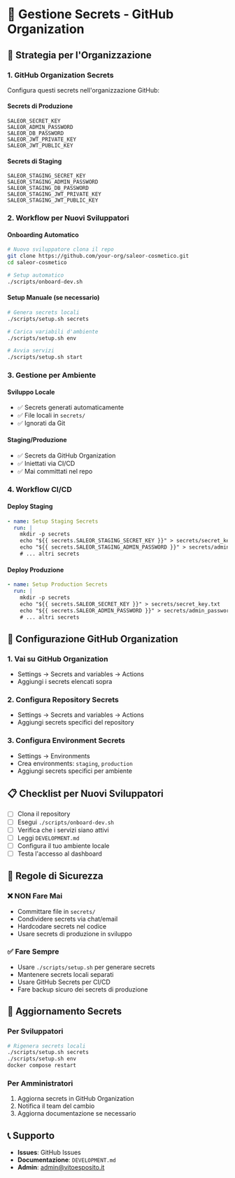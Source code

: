 # 🔐 Gestione Secrets - GitHub Organization

## 🎯 Strategia per l'Organizzazione

### 1. **GitHub Organization Secrets**
Configura questi secrets nell'organizzazione GitHub:

#### Secrets di Produzione
```
SALEOR_SECRET_KEY
SALEOR_ADMIN_PASSWORD  
SALEOR_DB_PASSWORD
SALEOR_JWT_PRIVATE_KEY
SALEOR_JWT_PUBLIC_KEY
```

#### Secrets di Staging
```
SALEOR_STAGING_SECRET_KEY
SALEOR_STAGING_ADMIN_PASSWORD
SALEOR_STAGING_DB_PASSWORD
SALEOR_STAGING_JWT_PRIVATE_KEY
SALEOR_STAGING_JWT_PUBLIC_KEY
```

### 2. **Workflow per Nuovi Sviluppatori**

#### Onboarding Automatico
```bash
# Nuovo sviluppatore clona il repo
git clone https://github.com/your-org/saleor-cosmetico.git
cd saleor-cosmetico

# Setup automatico
./scripts/onboard-dev.sh
```

#### Setup Manuale (se necessario)
```bash
# Genera secrets locali
./scripts/setup.sh secrets

# Carica variabili d'ambiente
./scripts/setup.sh env

# Avvia servizi
./scripts/setup.sh start
```

### 3. **Gestione per Ambiente**

#### Sviluppo Locale
- ✅ Secrets generati automaticamente
- ✅ File locali in `secrets/`
- ✅ Ignorati da Git

#### Staging/Produzione
- ✅ Secrets da GitHub Organization
- ✅ Iniettati via CI/CD
- ✅ Mai committati nel repo

### 4. **Workflow CI/CD**

#### Deploy Staging
```yaml
- name: Setup Staging Secrets
  run: |
    mkdir -p secrets
    echo "${{ secrets.SALEOR_STAGING_SECRET_KEY }}" > secrets/secret_key.txt
    echo "${{ secrets.SALEOR_STAGING_ADMIN_PASSWORD }}" > secrets/admin_password.txt
    # ... altri secrets
```

#### Deploy Produzione
```yaml
- name: Setup Production Secrets
  run: |
    mkdir -p secrets
    echo "${{ secrets.SALEOR_SECRET_KEY }}" > secrets/secret_key.txt
    echo "${{ secrets.SALEOR_ADMIN_PASSWORD }}" > secrets/admin_password.txt
    # ... altri secrets
```

## 🔧 Configurazione GitHub Organization

### 1. Vai su GitHub Organization
- Settings → Secrets and variables → Actions
- Aggiungi i secrets elencati sopra

### 2. Configura Repository Secrets
- Settings → Secrets and variables → Actions
- Aggiungi secrets specifici del repository

### 3. Configura Environment Secrets
- Settings → Environments
- Crea environments: `staging`, `production`
- Aggiungi secrets specifici per ambiente

## 📋 Checklist per Nuovi Sviluppatori

- [ ] Clona il repository
- [ ] Esegui `./scripts/onboard-dev.sh`
- [ ] Verifica che i servizi siano attivi
- [ ] Leggi `DEVELOPMENT.md`
- [ ] Configura il tuo ambiente locale
- [ ] Testa l'accesso al dashboard

## 🚨 Regole di Sicurezza

### ❌ NON Fare Mai
- Committare file in `secrets/`
- Condividere secrets via chat/email
- Hardcodare secrets nel codice
- Usare secrets di produzione in sviluppo

### ✅ Fare Sempre
- Usare `./scripts/setup.sh` per generare secrets
- Mantenere secrets locali separati
- Usare GitHub Secrets per CI/CD
- Fare backup sicuro dei secrets di produzione

## 🔄 Aggiornamento Secrets

### Per Sviluppatori
```bash
# Rigenera secrets locali
./scripts/setup.sh secrets
./scripts/setup.sh env
docker compose restart
```

### Per Amministratori
1. Aggiorna secrets in GitHub Organization
2. Notifica il team del cambio
3. Aggiorna documentazione se necessario

## 📞 Supporto

- **Issues**: GitHub Issues
- **Documentazione**: `DEVELOPMENT.md`
- **Admin**: admin@vitoesposito.it
